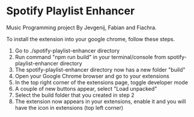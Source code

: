 # Spotify Playlist Enhancer
Music Programming project By Jevgenij, Fabian and Fiachra.

To install the extension into your google chrome, follow these steps.

1. Go to ./spotify-playlist-enhancer directory
2. Run command "npm run build" in your terminal/console from spotify-playlist-enhancer directory
3. The spotify-playlist-enhancer directory now has a new folder "build"
4. Open your Google Chrome browser and go to your extensions
5. In the top right corner of the extensions page, toggle developer mode
6. A couple of new buttons appear, select "Load unpacked"
7. Select the build folder that you created in step 2
8. The extension now appears in your extensions, enable it and you will have the icon in extensions (top left corner)
